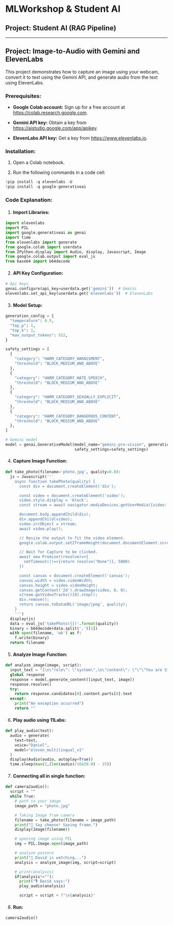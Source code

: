 # MLWorkshop & Student AI
## Project: Student AI (RAG Pipeline)

--- 

## Project: Image-to-Audio with Gemini and ElevenLabs

This project demonstrates how to capture an image using your webcam, convert it to text using the Gemini API, and generate audio from the text using ElevenLabs.

### **Prerequisites:**

- **Google Colab account:** Sign up for a free account at https://colab.research.google.com.

- **Gemini API key:** Obtain a key from https://aistudio.google.com/app/apikey.

- **ElevenLabs API key:** Get a key from https://www.elevenlabs.io.

### **Installation:**

1. Open a Colab notebook.

2. Run the following commands in a code cell:

```python
!pip install -q elevenlabs -U
!pip install -q google-generativeai
```
### Code Explanation:

1. #### Import Libraries:

```python
import elevenlabs
import PIL
import google.generativeai as genai
import time
from elevenlabs import generate
from google.colab import userdata
from IPython.display import Audio, display, Javascript, Image
from google.colab.output import eval_js
from base64 import b64decode
```

2. #### API Key Configuration:

```python
# Api keys
genai.configure(api_key=userdata.get('gemini'))  # Gemini
elevenlabs.set_api_key(userdata.get('elevenlabs'))  # ElevenLabs
```

3. #### Model Setup:

```python
generation_config = {
  "temperature": 0.5,
  "top_p": 1,
  "top_k": 1,
  "max_output_tokens": 512,
}

safety_settings = [
  {
    "category": "HARM_CATEGORY_HARASSMENT",
    "threshold": "BLOCK_MEDIUM_AND_ABOVE"
  },
  {
    "category": "HARM_CATEGORY_HATE_SPEECH",
    "threshold": "BLOCK_MEDIUM_AND_ABOVE"
  },
  {
    "category": "HARM_CATEGORY_SEXUALLY_EXPLICIT",
    "threshold": "BLOCK_MEDIUM_AND_ABOVE"
  },
  {
    "category": "HARM_CATEGORY_DANGEROUS_CONTENT",
    "threshold": "BLOCK_MEDIUM_AND_ABOVE"
  },
]

# Gemini model
model = genai.GenerativeModel(model_name="gemini-pro-vision", generation_config=generation_config,
                              safety_settings=safety_settings)
```

4. #### Capture Image Function:

```python
def take_photo(filename='photo.jpg', quality=0.8):
  js = Javascript('''
    async function takePhoto(quality) {
      const div = document.createElement('div');

      const video = document.createElement('video');
      video.style.display = 'block';
      const stream = await navigator.mediaDevices.getUserMedia({video: true});

      document.body.appendChild(div);
      div.appendChild(video);
      video.srcObject = stream;
      await video.play();

      // Resize the output to fit the video element.
      google.colab.output.setIframeHeight(document.documentElement.scrollHeight, true);

      // Wait for Capture to be clicked.
      await new Promise((resolve)=>{
        setTimeout(()=>{return resolve("Done")}, 5000)
      })

      const canvas = document.createElement('canvas');
      canvas.width = video.videoWidth;
      canvas.height = video.videoHeight;
      canvas.getContext('2d').drawImage(video, 0, 0);
      stream.getVideoTracks()[0].stop();
      div.remove();
      return canvas.toDataURL('image/jpeg', quality);
    }
    ''')
  display(js)
  data = eval_js('takePhoto({})'.format(quality))
  binary = b64decode(data.split(',')[1])
  with open(filename, 'wb') as f:
    f.write(binary)
  return filename
```

5. #### Analyze Image Function:

```python
def analyze_image(image, script):
  input_text = "{\n\"role\": \"system\",\n\"content\": \"\"\"You are Sir David Attenborough. Narrate the picture of the human as if it is a nature documentary.Make it snarky and funny. Don't repeat yourself. Make it short about 300 words. If I do anything remotely interesting, make a big deal about it!\"\"\",}" + script + "{\n\"role\": \"user\",\n\"content\": [{\"type\": \"text\", \"text\": \"Describe this image.\"},\n]\n}"
  global response
  response = model.generate_content([input_text, image])
  response.resolve()
  try:
    return response.candidates[0].content.parts[0].text
  except:
    print("An exception occurred")
    return ""
```

6. #### Play audio using 11Labs:
```python
def play_audio(text):
  audio = generate(
    text=text,
    voice="Daniel",
    model="eleven_multilingual_v1"
  )
  display(Audio(audio, autoplay=True))
  time.sleep(max(2,(len(audio)/16429.0) - 15))
```
7. #### Connecting all in single function:

```python
def camera2audio():
  script = ""
  while True:
    # path to your image
    image_path = "photo.jpg"

    # Taking Image from camera
    filename = take_photo(filename = image_path)
    print("📸 Say cheese! Saving frame.")
    display(Image(filename))

    # opening image using PIL
    img = PIL.Image.open(image_path)

    # analyze posture
    print("👀 David is watching...")
    analysis = analyze_image(img, script=script)

    # print(analysis)
    if(analysis!=""):
      print("🎙️ David says:")
      play_audio(analysis)

      script = script + f"\n{analysis}"
```

8. #### Run:

```python
camera2audio()
```
